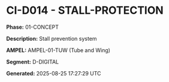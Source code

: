 # CI-D014 - STALL-PROTECTION

**Phase:** 01-CONCEPT

**Description:** Stall prevention system

**AMPEL:** AMPEL-01-TUW (Tube and Wing)

**Segment:** D-DIGITAL

**Generated:** 2025-08-25 17:27:29 UTC
